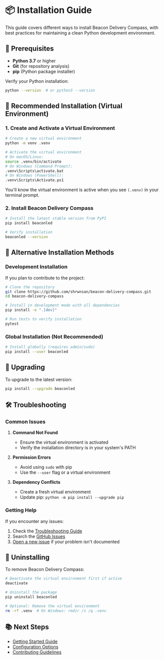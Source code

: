 # 📦 Installation Guide

This guide covers different ways to install Beacon Delivery Compass, with best practices for maintaining a clean Python development environment.

## 🏁 Prerequisites

- **Python 3.7** or higher
- **Git** (for repository analysis)
- **pip** (Python package installer)

Verify your Python installation:
```bash
python --version  # or python3 --version
```

## 🚀 Recommended Installation (Virtual Environment)

### 1. Create and Activate a Virtual Environment

```bash
# Create a new virtual environment
python -m venv .venv

# Activate the virtual environment
# On macOS/Linux:
source .venv/bin/activate
# On Windows (Command Prompt):
.venv\Scripts\activate.bat
# On Windows (PowerShell):
.venv\Scripts\Activate.ps1
```

You'll know the virtual environment is active when you see `(.venv)` in your terminal prompt.

### 2. Install Beacon Delivery Compass

```bash
# Install the latest stable version from PyPI
pip install beaconled

# Verify installation
beaconled --version
```

## 🔧 Alternative Installation Methods

### Development Installation

If you plan to contribute to the project:

```bash
# Clone the repository
git clone https://github.com/shrwnsan/beacon-delivery-compass.git
cd beacon-delivery-compass

# Install in development mode with all dependencies
pip install -e ".[dev]"

# Run tests to verify installation
pytest
```

### Global Installation (Not Recommended)

```bash
# Install globally (requires admin/sudo)
pip install --user beaconled
```

## 🔄 Upgrading

To upgrade to the latest version:

```bash
pip install --upgrade beaconled
```

## 🛠️ Troubleshooting

### Common Issues

1. **Command Not Found**
   - Ensure the virtual environment is activated
   - Verify the installation directory is in your system's PATH

2. **Permission Errors**
   - Avoid using `sudo` with pip
   - Use the `--user` flag or a virtual environment

3. **Dependency Conflicts**
   - Create a fresh virtual environment
   - Update pip: `python -m pip install --upgrade pip`

### Getting Help

If you encounter any issues:
1. Check the [Troubleshooting Guide](TROUBLESHOOTING.md)
2. Search the [GitHub Issues](https://github.com/shrwnsan/beacon-delivery-compass/issues)
3. [Open a new issue](https://github.com/shrwnsan/beacon-delivery-compass/issues/new) if your problem isn't documented

## 🧹 Uninstalling

To remove Beacon Delivery Compass:

```bash
# Deactivate the virtual environment first if active
deactivate

# Uninstall the package
pip uninstall beaconled

# Optional: Remove the virtual environment
rm -rf .venv  # On Windows: rmdir /s /q .venv
```

## 📚 Next Steps

- [Getting Started Guide](USAGE.md)
- [Configuration Options](CONFIGURATION.md)
- [Contributing Guidelines](../CONTRIBUTING.md)